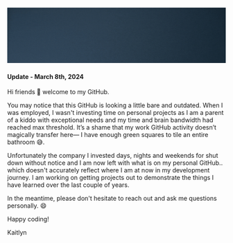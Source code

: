 ![alt text](https://raw.githubusercontent.com/kngatineau/kngatineau/main/github_banner_sept_20_2022.gif)

#### Update - March 8th, 2024
Hi friends :wave: welcome to my GitHub.   

You may notice that this GitHub is looking a little bare and outdated. When I was employed, I wasn't investing time on personal projects as I am a parent of a kiddo with exceptional needs and my time and brain bandwidth had reached max threshold. It’s a shame that my work GitHub activity doesn’t magically transfer here— I have enough green squares to tile an entire bathroom 😅.

Unfortunately the company I invested days, nights and weekends for shut down without notice and I am now left with what is on my personal GitHub.. which doesn't accurately reflect where I am at now in my development journey. I am working on getting projects out to demonstrate the things I have learned over the last couple of years. 

In the meantime, please don't hesitate to reach out and ask me questions personally. 😄

Happy coding!

Kaitlyn
